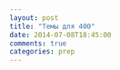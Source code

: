 ```yaml
---
layout: post
title: "Темы для 400"
date: 2014-07-08T18:45:00
comments: true
categories: prep 
---
```

